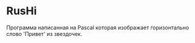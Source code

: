 # RusHi
Программа написанная на Pascal которая изображает горизонтально слово 'Привет' из звездочек. 
